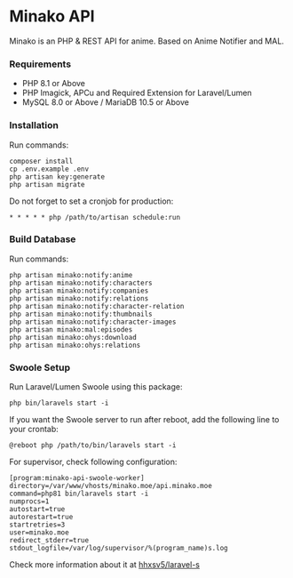 # Minako API
Minako is an PHP & REST API for anime. Based on Anime Notifier and MAL.

### Requirements
- PHP 8.1 or Above
- PHP Imagick, APCu and Required Extension for Laravel/Lumen
- MySQL 8.0 or Above / MariaDB 10.5 or Above

### Installation
Run commands:
```
composer install
cp .env.example .env
php artisan key:generate
php artisan migrate
```

Do not forget to set a cronjob for production:
```
* * * * * php /path/to/artisan schedule:run
```

### Build Database
Run commands:
```
php artisan minako:notify:anime
php artisan minako:notify:characters
php artisan minako:notify:companies
php artisan minako:notify:relations
php artisan minako:notify:character-relation
php artisan minako:notify:thumbnails
php artisan minako:notify:character-images
php artisan minako:mal:episodes
php artisan minako:ohys:download
php artisan minako:ohys:relations

```

### Swoole Setup
Run Laravel/Lumen Swoole using this package:
```
php bin/laravels start -i
```

If you want the Swoole server to run after reboot, add the following line to your crontab:
```
@reboot php /path/to/bin/laravels start -i
```

For supervisor, check following configuration:
```
[program:minako-api-swoole-worker]
directory=/var/www/vhosts/minako.moe/api.minako.moe
command=php81 bin/laravels start -i
numprocs=1
autostart=true
autorestart=true
startretries=3
user=minako.moe
redirect_stderr=true
stdout_logfile=/var/log/supervisor/%(program_name)s.log
```

Check more information about it at [hhxsv5/laravel-s](https://github.com/hhxsv5/laravel-s)
